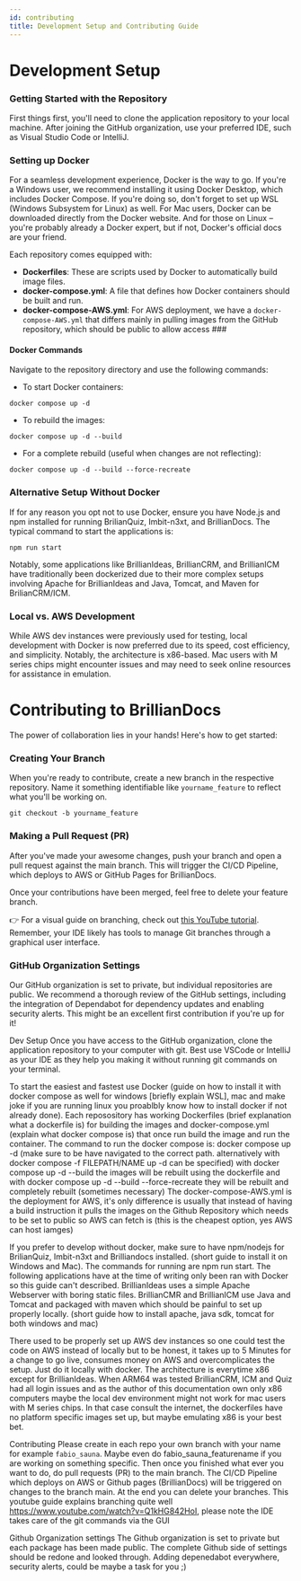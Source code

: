 ```yaml
---
id: contributing
title: Development Setup and Contributing Guide
---
```


# Development Setup

### Getting Started with the Repository

First things first, you'll need to clone the application repository to your local machine. After joining the GitHub organization, use your preferred IDE, such as Visual Studio Code or IntelliJ.

### Setting up Docker

For a seamless development experience, Docker is the way to go. If you're a Windows user, we recommend installing it using Docker Desktop, which includes Docker Compose. If you're doing so, don't forget to set up WSL (Windows Subsystem for Linux) as well. For Mac users, Docker can be downloaded directly from the Docker website. And for those on Linux – you're probably already a Docker expert, but if not, Docker's official docs are your friend.

Each repository comes equipped with:

- **Dockerfiles**: These are scripts used by Docker to automatically build image files.
- **docker-compose.yml**: A file that defines how Docker containers should be built and run.
- **docker-compose-AWS.yml**: For AWS deployment, we have a `docker-compose-AWS.yml` that differs mainly in pulling images from the GitHub repository, which should be public to allow access ###

#### Docker Commands

Navigate to the repository directory and use the following commands:

- To start Docker containers:

```shell
docker compose up -d
```

- To rebuild the images:

```shell
docker compose up -d --build
```

- For a complete rebuild (useful when changes are not reflecting):

```shell
docker compose up -d --build --force-recreate
```

### Alternative Setup Without Docker

If for any reason you opt not to use Docker, ensure you have Node.js and npm installed for running BrilianQuiz, Imbit-n3xt, and BrillianDocs. The typical command to start the applications is:

```shell
npm run start
```

Notably, some applications like BrillianIdeas, BrillianCRM, and BrillianICM have traditionally been dockerized due to their more complex setups involving Apache for BrillianIdeas and  Java, Tomcat, and Maven for BrilianCRM/ICM.

### Local vs. AWS Development

While AWS dev instances were previously used for testing, local development with Docker is now preferred due to its speed, cost efficiency, and simplicity. Notably, the architecture is x86-based. Mac users with M series chips might encounter issues and may need to seek online resources for assistance in emulation.

# Contributing to BrillianDocs

The power of collaboration lies in your hands! Here's how to get started:

### Creating Your Branch

When you're ready to contribute, create a new branch in the respective repository. Name it something identifiable like `yourname_feature` to reflect what you'll be working on.

```shell
git checkout -b yourname_feature
```

### Making a Pull Request (PR)

After you've made your awesome changes, push your branch and open a pull request against the main branch. This will trigger the CI/CD Pipeline, which deploys to AWS or GitHub Pages for BrillianDocs.

Once your contributions have been merged, feel free to delete your feature branch.

👉 For a visual guide on branching, check out [this YouTube tutorial](https://www.youtube.com/watch?v=Q1kHG842HoI). Remember, your IDE likely has tools to manage Git branches through a graphical user interface.

### GitHub Organization Settings

Our GitHub organization is set to private, but individual repositories are public. We recommend a thorough review of the GitHub settings, including the integration of Dependabot for dependency updates and enabling security alerts. This might be an excellent first contribution if you're up for it!




Dev Setup
Once you have access to the GitHub organization, clone the application repository to your computer with git. Best use VSCode or IntelliJ as your IDE as they help you making it without running git commands on your terminal.

To start the easiest and fastest use Docker (guide on how to install it with docker compose as well for windows [briefly explain WSL], mac and make joke if you are running linux you proablbly know how to install docker if not already done).
Each reposository has working Dockerfiles (brief explanation what a dockerfile is) for building the images and docker-compose.yml (explain what docker compose is) that once run build the image and run the container. 
The command to run the docker compose is:
docker compose up -d (make sure to be have navigated to the correct path. alternatively with docker compose -f FILEPATH/NAME up -d can be specified)
with docker compose up -d --build the images will be rebuilt using the dockerfile and with docker compose up -d --build --force-recreate they will be rebuilt and completely rebuilt (sometimes necessary)
The docker-compose-AWS.yml is the deployment for AWS, it's only difference is usually that instead of having a build instruction it pulls the images on the Github Repository which needs to be set to public so AWS can fetch is (this is the cheapest option, yes AWS can host iamges)

If you prefer to develop without docker, make sure to have npm/nodejs for BrilianQuiz, Imbit-n3xt and Brilliandocs installed. (short guide to install it on Windows and Mac). The commands for running are npm run start. The following applications have at the time of writing only been ran with Docker so this guide can't described. BrillianIdeas uses a simple Apache Webserver with boring static files. BrillianCMR and BrillianICM use Java and Tomcat and packaged with maven which should be painful to set up properly locally. (short guide how to install apache, java sdk, tomcat for both windows and mac)

There used to be properly set up AWS dev instances so one could test the code on AWS instead of locally but to be honest, it takes up to 5 Minutes for a change to go live, consumes money on AWS and overcomplicates the setup. Just do it locally with docker. The architecture is everytime x86 except for BrillianIdeas. When ARM64 was tested BrillianCRM, ICM and Quiz had all login issues and as the author of this documentation own only x86 computers maybe the local dev environment might not work for mac users with M series chips. In that case consult the internet, the dockerfiles have no platform specific images set up, but maybe emulating x86 is your best bet.

Contributing
Please create in each repo your own branch with your name for example `fabio_sauna`. Maybe even do fabio_sauna_featurename if you are working on something specific. Then once you finished what ever you want to do, do pull requests (PR) to the main branch. The CI/CD Pipeline which deploys on AWS or Github pages (BrillianDocs) will be triggered on changes to the branch main. At the end you can delete your branches. This youtube guide explains branching quite well https://www.youtube.com/watch?v=Q1kHG842HoI, please note the IDE takes care of the git commands via the GUI

Github Organization settings
The Github organization is set to private but each package has been made public. The complete Github side of settings should be redone and looked through. Adding depenedabot everywhere, security alerts, could be maybe a task for you ;)

